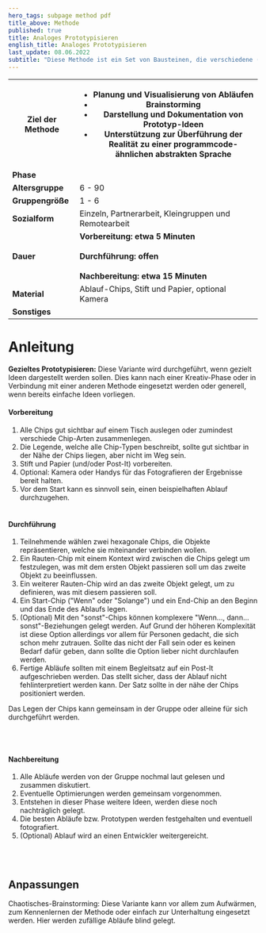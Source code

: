 ```yaml
---
hero_tags: subpage method pdf
title_above: Methode
published: true
title: Analoges Prototypisieren
english_title: Analoges Prototypisieren
last_update: 08.06.2022
subtitle: "Diese Methode ist ein Set von Bausteinen, die verschiedene (geometrische) Formen haben. Mit den Bausteinen, auch Chips genannt, können einfache Abläufe gelegt und somit abgebildet werden. Dadurch, dass man die Bausteine in die Hand nehmen und nach einfachen Regeln an verschiedenen Stellen ablegen kann, ist es leichter, Ideen gemeinsam auszuarbeiten und sie für eine echte Entwicklung vorzubereiten. Damit ist diese Methode auch für Menschen geeignet, die keine Expert:innen sind oder normalerweise keine Software entwickeln."
---
```


<table class="tb">
    <tr>
        <th><strong>Ziel der Methode</strong></th>
        <th>

- Planung und Visualisierung von Abläufen
- Brainstorming
- Darstellung und Dokumentation von Prototyp-Ideen
- Unterstützung zur Überführung der Realität zu einer programmcode-ähnlichen abstrakten Sprache

</th>
    </tr>
    <tr>
      <td><strong>Phase</strong></td>
      <td></td>
    </tr>
    <tr>
      <td><strong>Altersgruppe</strong></td>
      <td>6 - 90</td>
    </tr>
    <tr>
      <td><strong>Gruppengröße</strong></td>
      <td>1 - 6</td>
    </tr>
    <tr>
      <td><strong>Sozialform</strong></td>
      <td>Einzeln, Partnerarbeit, Kleingruppen und Remotearbeit</td>
    </tr>
    <tr>
      <td><strong>Dauer</strong></td>
      <td>
      <strong>
      Vorbereitung: etwa 5 Minuten<br>
      <br>
      Durchführung: offen<br>
      <br>
      Nachbereitung: etwa 15 Minuten<br>
      </strong>
      </td>
    </tr>
    <tr>
      <td><strong>Material</strong></td>
      <td>Ablauf-Chips, Stift und Papier, optional Kamera</td>
    </tr>
    <tr>
      <td><strong>Sonstiges</strong></td>
      <td>
</td>
</tr>
</table>

# Anleitung

<strong>Gezieltes Prototypisieren:</strong> Diese Variante wird durchgeführt, wenn gezielt Ideen dargestellt werden sollen. Dies kann nach einer Kreativ-Phase oder in Verbindung mit einer anderen Methode eingesetzt werden oder generell, wenn bereits einfache Ideen vorliegen.

#### Vorbereitung

1. Alle Chips gut sichtbar auf einem Tisch auslegen oder zumindest verschiede Chip-Arten zusammenlegen.
2. Die Legende, welche alle Chip-Typen beschreibt, sollte gut sichtbar in der Nähe der Chips liegen, aber nicht im Weg sein.
3. Stift und Papier (und/oder Post-It) vorbereiten.
4. Optional: Kamera oder Handys für das Fotografieren der Ergebnisse bereit halten.
5. Vor dem Start kann es sinnvoll sein, einen beispielhaften Ablauf durchzugehen.
   <br><br>

#### Durchführung

1. Teilnehmende wählen zwei hexagonale Chips, die Objekte repräsentieren, welche sie miteinander verbinden wollen.
2. Ein Rauten-Chip mit einem Kontext wird zwischen die Chips gelegt um festzulegen, was mit dem ersten Objekt passieren soll um das zweite Objekt zu beeinflussen.
3. Ein weiterer Rauten-Chip wird an das zweite Objekt gelegt, um zu definieren, was mit diesem passieren soll.
4. Ein Start-Chip ("Wenn" oder "Solange") und ein End-Chip an den Beginn und das Ende des Ablaufs legen.
5. (Optional) Mit den "sonst"-Chips können komplexere "Wenn..., dann... sonst"-Beziehungen gelegt werden. Auf Grund der höheren Komplexität ist diese Option allerdings vor allem für Personen gedacht, die sich schon mehr zutrauen. Sollte das nicht der Fall sein oder es keinen Bedarf dafür geben, dann sollte die Option lieber nicht durchlaufen werden.
6. Fertige Abläufe sollten mit einem Begleitsatz auf ein Post-It aufgeschrieben werden. Das stellt sicher, dass der Ablauf nicht fehlinterpretiert werden kann. Der Satz sollte in der nähe der Chips positioniert werden.

Das Legen der Chips kann gemeinsam in der Gruppe oder alleine für sich durchgeführt werden.

<br><br>

#### Nachbereitung

1. Alle Abläufe werden von der Gruppe nochmal laut gelesen und zusammen diskutiert.
2. Eventuelle Optimierungen werden gemeinsam vorgenommen.
3. Entstehen in dieser Phase weitere Ideen, werden diese noch nachträglich gelegt.
4. Die besten Abläufe bzw. Prototypen werden festgehalten und eventuell fotografiert.
5. (Optional) Ablauf wird an einen Entwickler weitergereicht.

<br><br>

## Anpassungen

Chaotisches-Brainstorming: Diese Variante kann vor allem zum Aufwärmen, zum Kennenlernen der Methode oder einfach zur Unterhaltung eingesetzt werden. Hier werden zufällige Abläufe blind gelegt.

<!--
{% include highlighter.html min-height25p=false content="

## <center>Weitere Define Methoden</center>

#### Methodenname

Kurzbeschreibung Lorem ipsum dolor sit amet, consetetur sadipscing elitr, sed diam
nonumy eirmod tempor invidunt ut labore et dolore magna aliquyam erat, sed diam
voluptua. At vero eos et accusam et justo duo dolores et ea rebum.

<a href='#' class='button is-rounded is-dark'>
   <span>Mehr lesen</span>
  <span class='icon is-small'>
    <i class='fas fa-chevron-right fa-xs'></i>
  </span>
</a>
<br><br>

#### Methodenname

Kurzbeschreibung Lorem ipsum dolor sit amet, consetetur sadipscing elitr, sed diam
nonumy eirmod tempor invidunt ut labore et dolore magna aliquyam erat, sed diam
voluptua. At vero eos et accusam et justo duo dolores et ea rebum.

<a href='#' class='button is-rounded is-dark'>
   <span>Mehr lesen</span>
  <span class='icon is-small'>
    <i class='fas fa-chevron-right fa-xs'></i>
  </span>
</a>
<br><br>

" %}
-->
